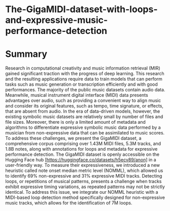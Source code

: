 # The-GigaMIDI-dataset-with-loops-and-expressive-music-performance-detection
# Summary 
Research in computational creativity and music information retrieval (MIR) gained significant traction with the progress of deep learning. This research and the resulting applications require data to train models that can perform tasks such as music generation or transcription efficiently and with good performances.
The majority of the public music datasets contain audio data. Meanwhile, musical instrument digital interface (MIDI) data presents advantages over audio, such as providing a convenient way to align music and consider its original features, such as tempo, time signature, or effects, that are absent from audio. In the era of data-driven models, however, the existing symbolic music datasets are relatively small by number of files and file sizes.
Moreover, there is only a limited amount of metadata and algorithms to differentiate expressive symbolic music data performed by a musician from non-expressive data that can be assimilated to music scores.
To address these challenges, we present the GigaMIDI dataset, a comprehensive corpus comprising over 1.43M MIDI files, 5.3M tracks, and 1.8B notes, along with annotations for loops and metadata for expressive performance detection. The GigaMIDI dataset is openly accessible on the Hugging Face hub [https://huggingface.co/datasets/h5ecv89/anon] in a user-friendly way.
To measure their expressiveness, we introduced a new heuristic called note onset median metric level (NOMML), which allowed us to identify 69% non-expressive and 31% expressive MIDI tracks.
Detecting loops, or repetitions of musical patterns, presents a challenge when tracks exhibit expressive timing variations, as repeated patterns may not be strictly identical. To address this issue, we integrate our NOMML heuristic with a MIDI-based loop detection method specifically designed for non-expressive music tracks, which allows for the identification of 7M loops.
